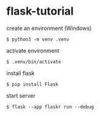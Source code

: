 # flask-tutorial

create an environment (Windows)

```$ python3 -m venv .venv```

activate environment

```$ .venv/bin/activate```

install flask

```$ pip install Flask```

start server

```$ flask --app flaskr run --debug```